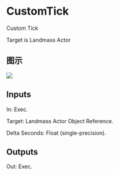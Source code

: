 # CustomTick

Custom Tick

Target is Landmass Actor

## 图示

![]($-20221218-21120856.png)

## Inputs

In: Exec.

Target: Landmass Actor Object Reference.

Delta Seconds: Float (single-precision).  

## Outputs

Out: Exec.

